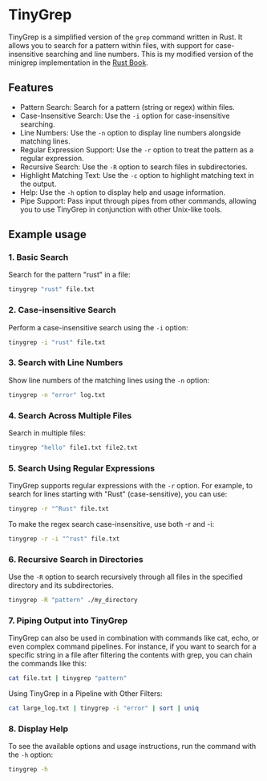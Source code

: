 # TinyGrep

TinyGrep is a simplified version of the `grep` command written in Rust. It allows you to search for a pattern within 
files, with support for case-insensitive searching and line numbers. This is my modified version of the minigrep
implementation in the [Rust Book](https://doc.rust-lang.org).

## Features

* Pattern Search: Search for a pattern (string or regex) within files.
* Case-Insensitive Search: Use the `-i` option for case-insensitive searching.
* Line Numbers: Use the `-n` option to display line numbers alongside matching lines.
* Regular Expression Support: Use the `-r` option to treat the pattern as a regular expression.
* Recursive Search: Use the `-R` option to search files in subdirectories.
* Highlight Matching Text: Use the `-c` option to highlight matching text in the output.
* Help: Use the `-h` option to display help and usage information.
* Pipe Support: Pass input through pipes from other commands, allowing you to use TinyGrep in conjunction with other 
  Unix-like tools.

## Example usage

### 1. Basic Search

Search for the pattern "rust" in a file:

```bash
tinygrep "rust" file.txt
```

### 2. Case-insensitive Search

Perform a case-insensitive search using the `-i` option:

```bash
tinygrep -i "rust" file.txt
```

### 3. Search with Line Numbers

Show line numbers of the matching lines using the `-n` option:

```bash
tinygrep -n "error" log.txt
```

### 4. Search Across Multiple Files

Search in multiple files:

```bash
tinygrep "hello" file1.txt file2.txt
```

### 5. Search Using Regular Expressions

TinyGrep supports regular expressions with the `-r` option. For example, to search for lines starting with "Rust" 
(case-sensitive), you can use:

```bash
tinygrep -r "^Rust" file.txt
```

To make the regex search case-insensitive, use both -r and -i:

```bash
tinygrep -r -i "^rust" file.txt
```

### 6. Recursive Search in Directories

Use the `-R` option to search recursively through all files in the specified directory and its subdirectories.

```bash
tinygrep -R "pattern" ./my_directory
```

### 7. Piping Output into TinyGrep

TinyGrep can also be used in combination with commands like cat, echo, or even complex command pipelines. For 
instance, if you want to search for a specific string in a file after filtering the contents with grep, you can 
chain the commands like this:

```bash
cat file.txt | tinygrep "pattern"
```

Using TinyGrep in a Pipeline with Other Filters:

```bash
cat large_log.txt | tinygrep -i "error" | sort | uniq
```

### 8. Display Help

To see the available options and usage instructions, run the command with the `-h` option:
```bash
tinygrep -h
```
